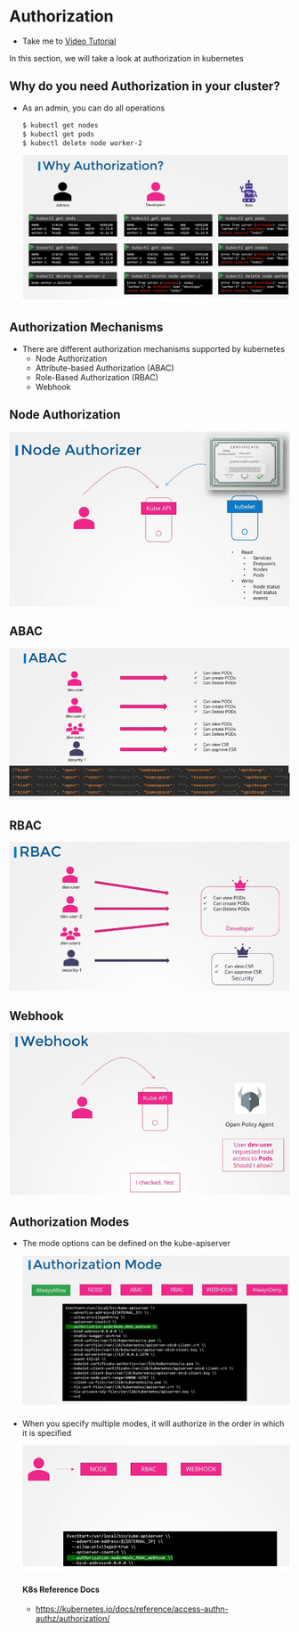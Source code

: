 # Authorization
  - Take me to [Video Tutorial](https://kodekloud.com/topic/authorization/)
  
In this section, we will take a look at authorization in kubernetes

## Why do you need Authorization in your cluster?
- As an admin, you can do all operations
  ```
  $ kubectl get nodes
  $ kubectl get pods
  $ kubectl delete node worker-2
  ```
  
  ![at1](../../images/at1.PNG)
  
## Authorization Mechanisms
- There are different authorization mechanisms supported by kubernetes
  - Node Authorization
  - Attribute-based Authorization (ABAC)
  - Role-Based Authorization (RBAC)
  - Webhook
  
## Node Authorization

  ![node-auth](../../images/node-auth.png)
  
## ABAC

  ![abac](../../images/abac.PNG)
  
## RBAC

  ![rbac](../../images/rbac.PNG)

## Webhook
  
  ![webhook](../../images/webhook.PNG)
  
## Authorization Modes
- The mode options can be defined on the kube-apiserver

  ![mode](../../images/mode.PNG)
  
- When you specify multiple modes, it will authorize in the order in which it is specified

  ![mode1](../../images/mode1.PNG)
  
  
  #### K8s Reference Docs
  - https://kubernetes.io/docs/reference/access-authn-authz/authorization/
  
